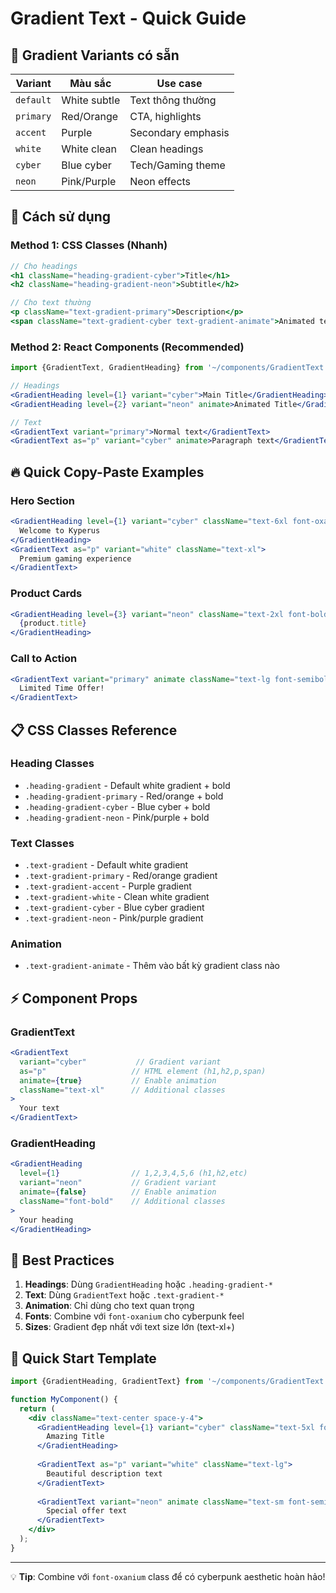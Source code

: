 # Gradient Text - Quick Guide

## 🎨 Gradient Variants có sẵn

| Variant | Màu sắc | Use case |
|---------|---------|----------|
| `default` | White subtle | Text thông thường |
| `primary` | Red/Orange | CTA, highlights |
| `accent` | Purple | Secondary emphasis |
| `white` | White clean | Clean headings |
| `cyber` | Blue cyber | Tech/Gaming theme |
| `neon` | Pink/Purple | Neon effects |

## 📝 Cách sử dụng

### Method 1: CSS Classes (Nhanh)
```jsx
// Cho headings
<h1 className="heading-gradient-cyber">Title</h1>
<h2 className="heading-gradient-neon">Subtitle</h2>

// Cho text thường
<p className="text-gradient-primary">Description</p>
<span className="text-gradient-cyber text-gradient-animate">Animated text</span>
```

### Method 2: React Components (Recommended)
```jsx
import {GradientText, GradientHeading} from '~/components/GradientText';

// Headings
<GradientHeading level={1} variant="cyber">Main Title</GradientHeading>
<GradientHeading level={2} variant="neon" animate>Animated Title</GradientHeading>

// Text
<GradientText variant="primary">Normal text</GradientText>
<GradientText as="p" variant="cyber" animate>Paragraph text</GradientText>
```

## 🔥 Quick Copy-Paste Examples

### Hero Section
```jsx
<GradientHeading level={1} variant="cyber" className="text-6xl font-oxanium">
  Welcome to Kyperus
</GradientHeading>
<GradientText as="p" variant="white" className="text-xl">
  Premium gaming experience
</GradientText>
```

### Product Cards
```jsx
<GradientHeading level={3} variant="neon" className="text-2xl font-bold">
  {product.title}
</GradientHeading>
```

### Call to Action
```jsx
<GradientText variant="primary" animate className="text-lg font-semibold">
  Limited Time Offer!
</GradientText>
```

## 📋 CSS Classes Reference

### Heading Classes
- `.heading-gradient` - Default white gradient + bold
- `.heading-gradient-primary` - Red/orange + bold
- `.heading-gradient-cyber` - Blue cyber + bold  
- `.heading-gradient-neon` - Pink/purple + bold

### Text Classes
- `.text-gradient` - Default white gradient
- `.text-gradient-primary` - Red/orange gradient
- `.text-gradient-accent` - Purple gradient
- `.text-gradient-white` - Clean white gradient
- `.text-gradient-cyber` - Blue cyber gradient
- `.text-gradient-neon` - Pink/purple gradient

### Animation
- `.text-gradient-animate` - Thêm vào bất kỳ gradient class nào

## ⚡ Component Props

### GradientText
```jsx
<GradientText 
  variant="cyber"           // Gradient variant
  as="p"                   // HTML element (h1,h2,p,span)
  animate={true}           // Enable animation
  className="text-xl"      // Additional classes
>
  Your text
</GradientText>
```

### GradientHeading
```jsx
<GradientHeading 
  level={1}                // 1,2,3,4,5,6 (h1,h2,etc)
  variant="neon"           // Gradient variant  
  animate={false}          // Enable animation
  className="font-bold"    // Additional classes
>
  Your heading
</GradientHeading>
```

## 🎯 Best Practices

1. **Headings**: Dùng `GradientHeading` hoặc `.heading-gradient-*`
2. **Text**: Dùng `GradientText` hoặc `.text-gradient-*`  
3. **Animation**: Chỉ dùng cho text quan trọng
4. **Fonts**: Combine với `font-oxanium` cho cyberpunk feel
5. **Sizes**: Gradient đẹp nhất với text size lớn (text-xl+)

## 🚀 Quick Start Template

```jsx
import {GradientHeading, GradientText} from '~/components/GradientText';

function MyComponent() {
  return (
    <div className="text-center space-y-4">
      <GradientHeading level={1} variant="cyber" className="text-5xl font-oxanium">
        Amazing Title
      </GradientHeading>
      
      <GradientText as="p" variant="white" className="text-lg">
        Beautiful description text
      </GradientText>
      
      <GradientText variant="neon" animate className="text-sm font-semibold">
        Special offer text
      </GradientText>
    </div>
  );
}
```

---

💡 **Tip**: Combine với `font-oxanium` class để có cyberpunk aesthetic hoàn hảo! 